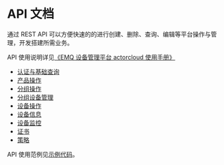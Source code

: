# API 文档

通过 REST API 可以方便快速的的进行创建、删除、查询、编辑等平台操作与管理，开发搭建所需业务。

API 使用说明详见[《EMQ 设备管理平台 actorcloud 使用手册》](https://docs.actorcloud.io)

  * [认证与基础查询](https://docs.actorcloud.io/rest/url.html)
  * [产品操作](https://docs.actorcloud.io/rest/product.html)
  * [分组操作](https://docs.actorcloud.io/rest/group.html)
  * [分组设备管理](https://docs.actorcloud.io/rest/group_device.html)
  * [设备操作](https://docs.actorcloud.io/rest/device.html)
  * [设备信息](https://docs.actorcloud.io/rest/device_info.html)
  * [设备监控](https://docs.actorcloud.io/rest/device_monitor.html)
  * [证书](https://docs.actorcloud.io/rest/certs.html)
  * [策略](https://docs.actorcloud.io/rest/policies.html)

API 使用范例见[示例代码](../product/product.md)。

  